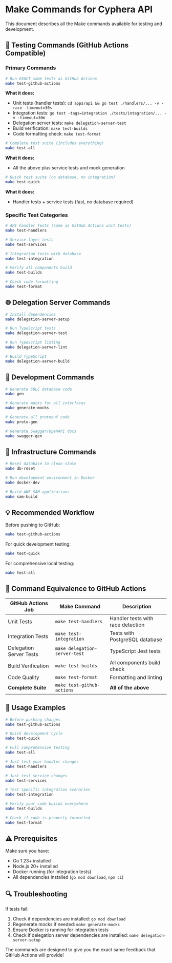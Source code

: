 # Make Commands for Cyphera API

This document describes all the Make commands available for testing and development.

## 🧪 **Testing Commands (GitHub Actions Compatible)**

### Primary Commands

```bash
# Run EXACT same tests as GitHub Actions
make test-github-actions
```
**What it does:**
- Unit tests (handler tests): `cd apps/api && go test ./handlers/... -v -race -timeout=30s`
- Integration tests: `go test -tags=integration ./tests/integration/... -v -timeout=30m`
- Delegation server tests: `make delegation-server-test`
- Build verification: `make test-builds`
- Code formatting check: `make test-format`

```bash
# Complete test suite (includes everything)
make test-all
```
**What it does:**
- All the above plus service tests and mock generation

```bash
# Quick test suite (no database, no integration)
make test-quick
```
**What it does:**
- Handler tests + service tests (fast, no database required)

### Specific Test Categories

```bash
# API handler tests (same as GitHub Actions unit tests)
make test-handlers

# Service layer tests
make test-services

# Integration tests with database
make test-integration

# Verify all components build
make test-builds

# Check code formatting
make test-format
```

## 🌐 **Delegation Server Commands**

```bash
# Install dependencies
make delegation-server-setup

# Run TypeScript tests
make delegation-server-test

# Run TypeScript linting
make delegation-server-lint

# Build TypeScript
make delegation-server-build
```

## 🔧 **Development Commands**

```bash
# Generate SQLC database code
make gen

# Generate mocks for all interfaces
make generate-mocks

# Generate all protobuf code
make proto-gen

# Generate Swagger/OpenAPI docs
make swagger-gen
```

## 🐳 **Infrastructure Commands**

```bash
# Reset database to clean state
make db-reset

# Run development environment in Docker
make docker-dev

# Build AWS SAM applications
make sam-build
```

## 💡 **Recommended Workflow**

Before pushing to GitHub:
```bash
make test-github-actions
```

For quick development testing:
```bash
make test-quick
```

For comprehensive local testing:
```bash
make test-all
```

## 🎯 **Command Equivalence to GitHub Actions**

| GitHub Actions Job | Make Command | Description |
|-------------------|--------------|-------------|
| Unit Tests | `make test-handlers` | Handler tests with race detection |
| Integration Tests | `make test-integration` | Tests with PostgreSQL database |
| Delegation Server Tests | `make delegation-server-test` | TypeScript Jest tests |
| Build Verification | `make test-builds` | All components build check |
| Code Quality | `make test-format` | Formatting and linting |
| **Complete Suite** | `make test-github-actions` | **All of the above** |

## 🚀 **Usage Examples**

```bash
# Before pushing changes
make test-github-actions

# Quick development cycle
make test-quick

# Full comprehensive testing
make test-all

# Just test your handler changes
make test-handlers

# Just test service changes
make test-services

# Test specific integration scenarios
make test-integration

# Verify your code builds everywhere
make test-builds

# Check if code is properly formatted
make test-format
```

## ⚠️ **Prerequisites**

Make sure you have:
- Go 1.23+ installed
- Node.js 20+ installed
- Docker running (for integration tests)
- All dependencies installed (`go mod download`, `npm ci`)

## 🔍 **Troubleshooting**

If tests fail:
1. Check if dependencies are installed: `go mod download`
2. Regenerate mocks if needed: `make generate-mocks`
3. Ensure Docker is running for integration tests
4. Check if delegation server dependencies are installed: `make delegation-server-setup`

The commands are designed to give you the exact same feedback that GitHub Actions will provide!